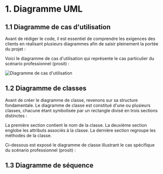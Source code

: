 # 1. Diagramme UML
##  1.1 Diagramme de cas d'utilisation

Avant de rédiger le code, il est essentiel de comprendre les exigences des clients en réalisant plusieurs diagrammes afin de saisir pleinement la portée du projet :

Voici le diagramme de cas d'utilisation qui représente le cas particulier du scénario professionnel (prosit) :

![Diagramme de cas d'utilisation](https://github.com/peio933/Prosit_3/assets/116553253/c3dd4067-a73f-41fe-9939-9bb33a9c1adf)

## 1.2 Diagramme de classes

Avant de créer le diagramme de classe, revenons sur sa structure fondamentale. Le diagramme de classe est constitué d'une ou plusieurs classes, chacune étant symbolisée par un rectangle divisé en trois sections distinctes :

La première section contient le nom de la classe.
La deuxième section englobe les attributs associés à la classe.
La dernière section regroupe les méthodes de la classe.

Ci-dessous est exposé le diagramme de classe illustrant le cas spécifique du scénario professionnel (prosit) :

## 1.3 Diagramme de séquence
